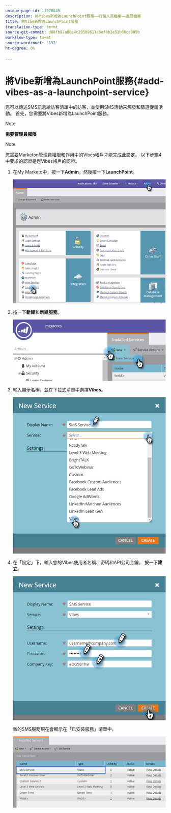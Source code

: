 ```yaml
---
unique-page-id: 11378845
description: 將Vibes新增為LaunchPoint服務——行銷人員檔案——產品檔案
title: 將Vibe新增為LaunchPoint服務
translation-type: tm+mt
source-git-commit: d88fb92a00e4c20509617e6ef8b2e51b66cc085b
workflow-type: tm+mt
source-wordcount: '132'
ht-degree: 0%

---
```



# 將Vibe新增為LaunchPoint服務{#add-vibes-as-a-launchpoint-service}

您可以傳送SMS訊息給訪客清單中的訪客，並使用SMS活動來觸發和篩選促銷活動。 首先，您需要將Vibes新增為LaunchPoint服務。

>[!NOTE]
>
>**需要管理員權限**

>[!NOTE]
>
>您需要Marketon管理員權限和作用中的Vibes帳戶才能完成此設定。 以下步驟4中要求的認證是您Vibes帳戶的認證。

1. 在My Marketo中，按一下&#x200B;**Admin**，然後按一下&#x200B;**LaunchPoint**。

   ![](assets/image2016-7-27-9-3a31-3a17.png)

1. 按一下&#x200B;**新建**&#x200B;和&#x200B;**新建服務**。

   ![](assets/image2016-7-27-9-3a34-3a25.png)

1. 輸入顯示名稱，並在下拉式清單中選擇&#x200B;**Vibes**。

   ![](assets/new-service-vibes.png)

1. 在「設定」下，輸入您的Vibes使用者名稱、密碼和API公司金鑰。 按一下&#x200B;**建立**。

   ![](assets/new-service-vibes-settings-2.png)

   新的SMS服務現在會顯示在「已安裝服務」清單中。

   ![](assets/image2016-7-27-9-3a45-3a1.png)

